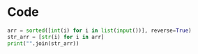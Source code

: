 # Code
```python
arr = sorted([int(i) for i in list(input())], reverse=True)
str_arr = [str(i) for i in arr]
print("".join(str_arr))
```
